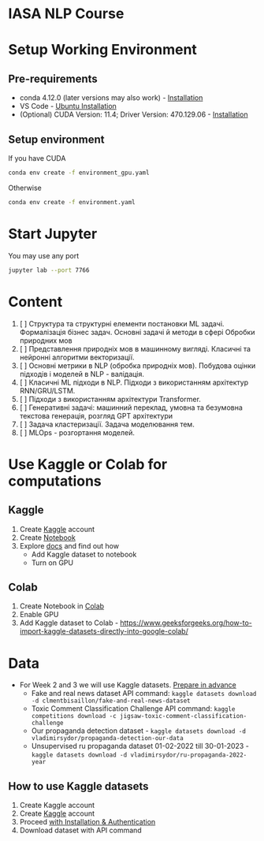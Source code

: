 # IASA NLP Course

# Setup Working Environment  

## Pre-requirements 

- conda 4.12.0 (later versions may also work) - [Installation](https://docs.anaconda.com/anaconda/install/index.html)
- VS Code - [Ubuntu Installation](https://code.visualstudio.com/docs/setup/linux)
- (Optional) CUDA Version: 11.4; Driver Version: 470.129.06 - [Installation](https://docs.nvidia.com/cuda/cuda-installation-guide-linux/index.html)

## Setup environment 

If you have CUDA
```bash
conda env create -f environment_gpu.yaml
```
Otherwise
```bash
conda env create -f environment.yaml
```

# Start Jupyter

You may use any port 
```bash
jupyter lab --port 7766
```

# Content 

1. [ ] Структура та структурні елементи постановки ML задачі. Формалізація бізнес задач. Основні задачі й методи в сфері Обробки природних мов
2. [ ] Представлення природніх мов в машинному вигляді. Класичні та нейронні алгоритми векторизації.
3. [ ] Основні метрики в NLP (обробка природніх мов). Побудова оцінки підходів і моделей в NLP - валідація.
4. [ ] Класичні ML підходи в NLP. Підходи з використанням архітектур RNN/GRU/LSTM.
5. [ ] Підходи з використанням архітектури Transformer.
6. [ ] Генеративні задачі: машинний переклад, умовна та безумовна текстова генерація, розгляд GPT архітектури
7. [ ] Задача кластеризації. Задача моделювання тем.
8. [ ] MLOps - розгортання моделей. 
# Use Kaggle or Colab for computations

## Kaggle 

1. Create [Kaggle](https://www.kaggle.com/) account 
2. Create [Notebook](https://www.kaggle.com/code)
3. Explore [docs](https://www.kaggle.com/docs/notebooks) and find out how 
    - Add Kaggle dataset to notebook 
    - Turn on GPU 

## Colab 

1. Create Notebook in [Colab](https://colab.research.google.com/)
2. Enable GPU 
3. Add Kaggle dataset to Colab - https://www.geeksforgeeks.org/how-to-import-kaggle-datasets-directly-into-google-colab/

# Data

- For Week 2 and 3 we will use Kaggle datasets. [Prepare in advance](#how-to-use-kaggle-datasets)
    - Fake and real news dataset API command: `kaggle datasets download -d clmentbisaillon/fake-and-real-news-dataset`
    - Toxic Comment Classification Challenge API command: `kaggle competitions download -c jigsaw-toxic-comment-classification-challenge`
    - Our propaganda detection dataset - `kaggle datasets download -d vladimirsydor/propaganda-detection-our-data`
    - Unsupervised ru propaganda dataset 01-02-2022 till 30-01-2023 - `kaggle datasets download -d vladimirsydor/ru-propaganda-2022-year`

## How to use Kaggle datasets

1. Create Kaggle account 
1. Create [Kaggle](https://www.kaggle.com/) account
2. Proceed [with Installation & Authentication](https://www.kaggle.com/docs/api#getting-started-installation-&-authentication)
3. Download dataset with API command 

